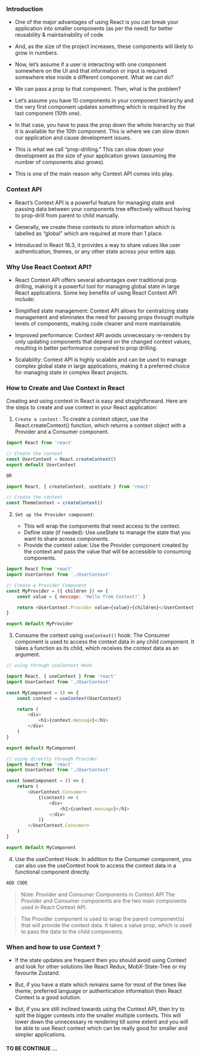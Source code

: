 ### Introduction

-   One of the major advantages of using React is you can break your application into smaller components (as per the need) for better reusability & maintainability of code.

-   And, as the size of the project increases, these components will likely to grow in numbers.

-   Now, let’s assume if a user is interacting with one component somewhere on the UI and that information or input is required somewhere else inside a different component. What we can do?

-   We can pass a prop to that component. Then, what is the problem?

-   Let’s assume you have 10 components in your component hierarchy and the very first component updates something which is required by the last component (10th one).

-   In that case, you have to pass the prop down the whole hierarchy so that it is available for the 10th component. This is where we can slow down our application and cause development issues.

-   This is what we call “prop-drilling.” This can slow down your development as the size of your application grows (assuming the number of components also grows).

-   This is one of the main reason why Context API comes into play.

### Context API

-   React’s Context API is a powerful feature for managing state and passing data between your components tree effectively without having to prop-drill from parent to child manually.

-   Generally, we create these contexts to store information which is labelled as “global” which are required at more than 1 place.

-   Introduced in React 16.3, it provides a way to share values like user authentication, themes, or any other state across your entire app.

### Why Use React Context API?

-   React Context API offers several advantages over traditional prop drilling, making it a powerful tool for managing global state in large React applications. Some key benefits of using React Context API include:

-   Simplified state management: Context API allows for centralizing state management and eliminates the need for passing props through multiple levels of components, making code cleaner and more maintainable.

-   Improved performance: Context API avoids unnecessary re-renders by only updating components that depend on the changed context values, resulting in better performance compared to prop drilling.

-   Scalability: Context API is highly scalable and can be used to manage complex global state in large applications, making it a preferred choice for managing state in complex React projects.

### How to Create and Use Context in React

Creating and using context in React is easy and straightforward. Here are the steps to create and use context in your React application:

1. `Create a context` : To create a context object, use the React.createContext() function, which returns a context object with a Provider and a Consumer component.

```js
import React from 'react'

// Create the context
const UserContext = React.createContext()
export default UserContext

OR

import React, { createContext, useState } from 'react'

// Create the context
const ThemeContext = createContext()
```

2. `Set up the Provider component`:

    - This will wrap the components that need access to the context.
    - Define state (if needed): Use useState to manage the state that you want to share across components.
    - Provide the context value: Use the Provider component created by the context and pass the value that will be accessible to consuming components.

```js
import React from 'react'
import UserContext from './UserContext'

// Create a Provider Component
const MyProvider = ({ children }) => {
    const value = { message: 'Hello from Context!' }

    return <UserContext.Provider value={value}>{children}</UserContext.Provider>
}

export default MyProvider
```

3. Consume the context using `useContext()` hook: The Consumer component is used to access the context data in any child component. It takes a function as its child, which receives the context data as an argument.

```js
// using through useContext Hook

import React, { useContext } from 'react'
import UserContext from './UserContext'

const MyComponent = () => {
    const context = useContext(UserContext)

    return (
        <div>
            <h1>{context.message}</h1>
        </div>
    )
}

export default MyComponent
```

```js
// using directly through Provider
import React from 'react'
import UserContext from './UserContext'

const SomeComponent = () => {
    return (
        <UserContext.Consumer>
            {(context) => (
                <div>
                    <h1>{context.message}</h1>
                </div>
            )}
        </UserContext.Consumer>
    )
}

export default MyComponent
```

4. Use the useContext Hook: In addition to the Consumer component, you can also use the useContext hook to access the context data in a functional component directly.

```js
ADD CODE
```

> Note: Provider and Consumer Components in Context API The Provider and Consumer components are the two main components used in React Context API.

> The Provider component is used to wrap the parent component(s) that will provide the context data. It takes a value prop, which is used to pass the data to the child components.

### When and how to use Context ?

-   If the state updates are frequent then you should avoid using Context and look for other solutions like React Redux, MobX-State-Tree or my favourite Zustand.

-   But, if you have a state which remains same for most of the times like theme, preferred language or authentication information then React Context is a good solution.

-   But, if you are still inclined towards using the Context API, then try to split the bigger contexts into the smaller multiple contexts. This will lower down the unnecessary re rendering till some extent and you will be able to use React context which can be really good for smaller and simpler applications.

#### TO BE CONTINUE ...
